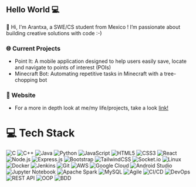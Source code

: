 ## Hello World 💻
🌱 Hi, I'm Arantxa, a SWE/CS student from Mexico ! I’m passionate about building creative solutions with code :-)

### 🌐 Current Projects
- Point It: A mobile application designed to help users easily save, locate and navigate to points of interest (POIs)
- Minecraft Bot: Automating repetitive tasks in Minecraft with a tree-chopping bot

### 🤍 Website
- For a more in depth look at me/my life/projects, take a look [link!](https://syb.nekoweb.org)

# 💻 Tech Stack

![C](https://img.shields.io/badge/c-%2300599C.svg?style=flat&logo=c&logoColor=white) ![C++](https://img.shields.io/badge/c++-%2300599C.svg?style=flat&logo=c%2B%2B&logoColor=white) ![Java](https://img.shields.io/badge/java-%23ED8B00.svg?style=flat&logo=openjdk&logoColor=white) ![Python](https://img.shields.io/badge/python-3670A0?style=flat&logo=python&logoColor=ffdd54) ![JavaScript](https://img.shields.io/badge/javascript-%23323330.svg?style=flat&logo=javascript&logoColor=%23F7DF1E) ![HTML5](https://img.shields.io/badge/html5-%23E34F26.svg?style=flat&logo=html5&logoColor=white) ![CSS3](https://img.shields.io/badge/css3-%231572B6.svg?style=flat&logo=css3&logoColor=white)
![React](https://img.shields.io/badge/react-%2320232a.svg?style=flat&logo=react&logoColor=%2361DAFB) ![Node.js](https://img.shields.io/badge/node.js-6DA55F?style=flat&logo=node.js&logoColor=white) ![Express.js](https://img.shields.io/badge/express.js-%23404d59.svg?style=flat&logo=express&logoColor=%2361DAFB) ![Bootstrap](https://img.shields.io/badge/bootstrap-%23563D7C.svg?style=flat&logo=bootstrap&logoColor=white) ![TailwindCSS](https://img.shields.io/badge/tailwindcss-%2338B2AC.svg?style=flat&logo=tailwind-css&logoColor=white) ![Socket.io](https://img.shields.io/badge/Socket.io-black?style=flat&logo=socket.io&badgeColor=010101)
![Linux](https://img.shields.io/badge/linux-FCC624?style=flat&logo=linux&logoColor=black) ![Docker](https://img.shields.io/badge/docker-%230db7ed.svg?style=flat&logo=docker&logoColor=white) ![Jenkins](https://img.shields.io/badge/jenkins-%232C5263.svg?style=flat&logo=jenkins&logoColor=white) ![Git](https://img.shields.io/badge/git-%23F05033.svg?style=flat&logo=git&logoColor=white) ![AWS](https://img.shields.io/badge/AWS-%23FF9900.svg?style=flat&logo=amazon-aws&logoColor=white) ![Google Cloud](https://img.shields.io/badge/GoogleCloud-%234285F4.svg?style=flat&logo=google-cloud&logoColor=white) ![Android Studio](https://img.shields.io/badge/Android%20Studio-3DDC84.svg?style=flat&logo=android-studio&logoColor=white) ![Jupyter Notebook](https://img.shields.io/badge/jupyter-%23FA0F00.svg?style=flat&logo=jupyter&logoColor=white) ![Apache Spark](https://img.shields.io/badge/Apache%20Spark-FDEE21?style=flat&logo=apachespark&logoColor=black) ![MySQL](https://img.shields.io/badge/mysql-4479A1.svg?style=flat&logo=mysql&logoColor=white)
![Agile](https://img.shields.io/badge/Agile-%23FFFFFF.svg?style=flat&logo=agile&logoColor=black) ![CI/CD](https://img.shields.io/badge/CI/CD-%23FFFFFF.svg?style=flat&logo=gitlab&logoColor=black) ![DevOps](https://img.shields.io/badge/DevOps-%23FFFFFF.svg?style=flat&logo=azure-devops&logoColor=black) ![REST API](https://img.shields.io/badge/REST%20API-%23FFFFFF.svg?style=flat&logo=rest&logoColor=black) ![OOP](https://img.shields.io/badge/OOP-%23FFFFFF.svg?style=flat&logo=oop&logoColor=black) ![BDD](https://img.shields.io/badge/BDD-%23FFFFFF.svg?style=flat&logo=bdd&logoColor=black)
